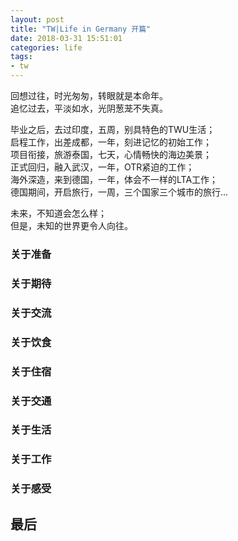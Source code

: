 ```yaml
---
layout: post
title: "TW|Life in Germany 开篇"
date: 2018-03-31 15:51:01
categories: life
tags: 
- tw
---
```


回想过往，时光匆匆，转眼就是本命年。  
追忆过去，平淡如水，光阴葱茏不失真。 

<!-- more -->
毕业之后，去过印度，五周，别具特色的TWU生活；   
启程工作，出差成都，一年，刻进记忆的初始工作；   
项目衔接，旅游泰国，七天，心情畅快的海边美景；   
正式回归，融入武汉，一年，OTR紧迫的工作；  
海外深造，来到德国，一年，体会不一样的LTA工作；  
德国期间，开启旅行，一周，三个国家三个城市的旅行...

未来，不知道会怎么样；  
但是，未知的世界更令人向往。  

### 关于准备

### 关于期待

### 关于交流

### 关于饮食

### 关于住宿

### 关于交通

### 关于生活

### 关于工作

### 关于感受

## 最后
